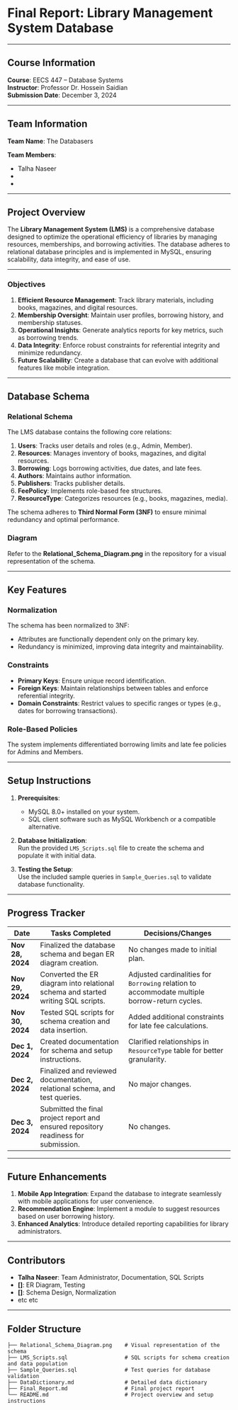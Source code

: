 # **Final Report: Library Management System Database**

---

## **Course Information**  
**Course**: EECS 447 – Database Systems  
**Instructor**: Professor Dr. Hossein Saidian  
**Submission Date**: December 3, 2024  

---

## **Team Information**  
**Team Name**: The Databasers 

**Team Members**:  
- Talha Naseer  
- 
-   

---

## **Project Overview**

The **Library Management System (LMS)** is a comprehensive database designed to optimize the operational efficiency of libraries by managing resources, memberships, and borrowing activities. The database adheres to relational database principles and is implemented in MySQL, ensuring scalability, data integrity, and ease of use.

---

### **Objectives**
1. **Efficient Resource Management**: Track library materials, including books, magazines, and digital resources.  
2. **Membership Oversight**: Maintain user profiles, borrowing history, and membership statuses.  
3. **Operational Insights**: Generate analytics reports for key metrics, such as borrowing trends.  
4. **Data Integrity**: Enforce robust constraints for referential integrity and minimize redundancy.  
5. **Future Scalability**: Create a database that can evolve with additional features like mobile integration.

---

## **Database Schema**

### **Relational Schema**
The LMS database contains the following core relations:  
1. **Users**: Tracks user details and roles (e.g., Admin, Member).  
2. **Resources**: Manages inventory of books, magazines, and digital resources.  
3. **Borrowing**: Logs borrowing activities, due dates, and late fees.  
4. **Authors**: Maintains author information.  
5. **Publishers**: Tracks publisher details.  
6. **FeePolicy**: Implements role-based fee structures.  
7. **ResourceType**: Categorizes resources (e.g., books, magazines, media).  

The schema adheres to **Third Normal Form (3NF)** to ensure minimal redundancy and optimal performance.

### **Diagram**
Refer to the **Relational_Schema_Diagram.png** in the repository for a visual representation of the schema.  

---

## **Key Features**

### **Normalization**
The schema has been normalized to 3NF:
- Attributes are functionally dependent only on the primary key.
- Redundancy is minimized, improving data integrity and maintainability.

### **Constraints**
- **Primary Keys**: Ensure unique record identification.
- **Foreign Keys**: Maintain relationships between tables and enforce referential integrity.
- **Domain Constraints**: Restrict values to specific ranges or types (e.g., dates for borrowing transactions).

### **Role-Based Policies**
The system implements differentiated borrowing limits and late fee policies for Admins and Members.

---

## **Setup Instructions**

1. **Prerequisites**:  
   - MySQL 8.0+ installed on your system.  
   - SQL client software such as MySQL Workbench or a compatible alternative.  

2. **Database Initialization**:  
   Run the provided `LMS_Scripts.sql` file to create the schema and populate it with initial data.

3. **Testing the Setup**:  
   Use the included sample queries in `Sample_Queries.sql` to validate database functionality.

---

## **Progress Tracker**

| **Date**       | **Tasks Completed**                                                                 | **Decisions/Changes**                                                                                   |
|-----------------|-------------------------------------------------------------------------------------|---------------------------------------------------------------------------------------------------------|
| **Nov 28, 2024**| Finalized the database schema and began ER diagram creation.                        | No changes made to initial plan.                                                                       |
| **Nov 29, 2024**| Converted the ER diagram into relational schema and started writing SQL scripts.    | Adjusted cardinalities for `Borrowing` relation to accommodate multiple borrow-return cycles.           |
| **Nov 30, 2024**| Tested SQL scripts for schema creation and data insertion.                         | Added additional constraints for late fee calculations.                                                |
| **Dec 1, 2024** | Created documentation for schema and setup instructions.                           | Clarified relationships in `ResourceType` table for better granularity.                                |
| **Dec 2, 2024** | Finalized and reviewed documentation, relational schema, and test queries.          | No major changes.                                                                                      |
| **Dec 3, 2024** | Submitted the final project report and ensured repository readiness for submission. | No changes.                                                                                            |

---

## **Future Enhancements**

1. **Mobile App Integration**: Expand the database to integrate seamlessly with mobile applications for user convenience.
2. **Recommendation Engine**: Implement a module to suggest resources based on user borrowing history.
3. **Enhanced Analytics**: Introduce detailed reporting capabilities for library administrators.

---

## **Contributors**
- **Talha Naseer**: Team Administrator, Documentation, SQL Scripts  
- **[]**: ER Diagram, Testing  
- **[]**: Schema Design, Normalization
- etc etc

---

## **Folder Structure**
```plaintext
├── Relational_Schema_Diagram.png    # Visual representation of the schema
├── LMS_Scripts.sql                  # SQL scripts for schema creation and data population
├── Sample_Queries.sql               # Test queries for database validation
├── DataDictionary.md                # Detailed data dictionary
├── Final_Report.md                  # Final project report
└── README.md                        # Project overview and setup instructions
